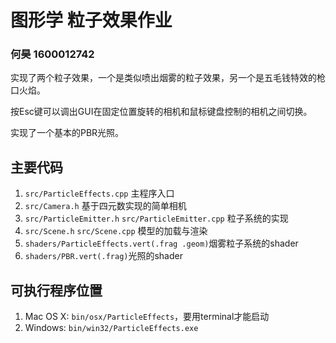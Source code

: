 # 图形学 粒子效果作业

### 何昊 1600012742

实现了两个粒子效果，一个是类似喷出烟雾的粒子效果，另一个是五毛钱特效的枪口火焰。

按Esc键可以调出GUI在固定位置旋转的相机和鼠标键盘控制的相机之间切换。

实现了一个基本的PBR光照。

## 主要代码

1. `src/ParticleEffects.cpp` 主程序入口
2. `src/Camera.h` 基于四元数实现的简单相机
3. `src/ParticleEmitter.h` `src/ParticleEmitter.cpp` 粒子系统的实现
4. `src/Scene.h` `src/Scene.cpp` 模型的加载与渲染
5. `shaders/ParticleEffects.vert(.frag .geom)`烟雾粒子系统的shader
6. `shaders/PBR.vert(.frag)`光照的shader

## 可执行程序位置

1. Mac OS X: `bin/osx/ParticleEffects`，要用terminal才能启动
2. Windows: `bin/win32/ParticleEffects.exe`

